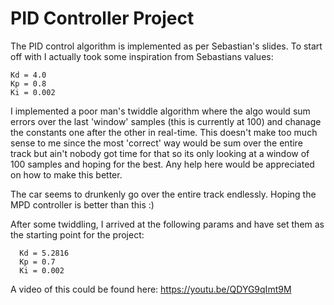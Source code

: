 # PID Controller Project
The PID control algorithm is implemented as per Sebastian's slides. To start off with I actually took some inspiration from Sebastians values:
```
Kd = 4.0
Kp = 0.8
Ki = 0.002
```

I implemented a poor man's twiddle algorithm where the algo would sum errors over the last 'window' samples (this is currently at 100) and chanage the constants one after the other in real-time. This doesn't make too much sense to me since the most 'correct' way would be sum over the entire track but ain't nobody got time for that so its only looking at a window of 100 samples and hoping for the best. Any help here would be appreciated on how to make this better.

The car seems to drunkenly go over the entire track endlessly. Hoping the MPD controller is better than this :)

After some twiddling, I arrived at the following params and have set them as the starting point for the project:

```
  Kd = 5.2816
  Kp = 0.7
  Ki = 0.002
```

A video of this could be found here: https://youtu.be/QDYG9qImt9M
